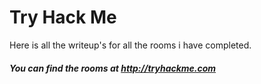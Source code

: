 # Try Hack Me
Here is all the writeup's for all the rooms i have completed.

##### You can find the rooms at http://tryhackme.com

